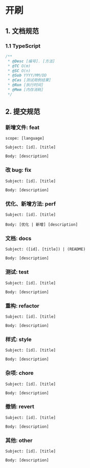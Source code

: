 # 开刷

## 1. 文档规范

### 1.1 TypeScript

```typescript
/**
 * @Desc [编号]. [方法]
 * @TC O(m)
 * @SC O(n)
 * @Sub YYYY/MM/DD
 * @Cas [测试用例结果]
 * @Run [执行时间]
 * @Mem [内存消耗]
 */
```

## 2. 提交规范

### 新增文件: feat

```
scope: [language]

Subject: [id]. [title]

Body: [description]
```

### 改 bug: fix

```
Subject: [id]. [title]

Body: [description]
```

### 优化、新增方法: perf

```
Subject: [id]. [title]

Body: [优化 | 新增] [description]
```

### 文档: docs

```
Subject: ([id]. [title]) | (README)

Body: [description]
```

### 测试: test

```
Subject: [id]. [title]

Body: [description]
```

### 重构: refactor

```
Subject: [id]. [title]

Body: [description]
```

### 样式: style

```
Subject: [id]. [title]

Body: [description]
```

### 杂项: chore

```
Subject: [id]. [title]

Body: [description]
```

### 撤销: revert

```
Subject: [id]. [title]

Body: [description]
```

### 其他: other

```
Subject: [id]. [title]

Body: [description]
```
